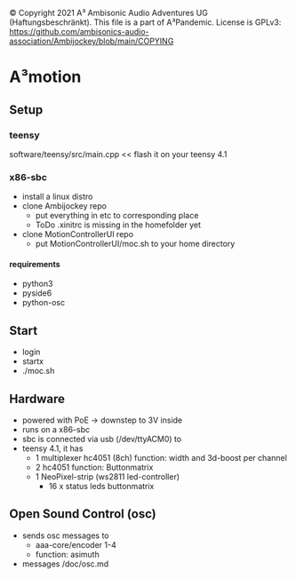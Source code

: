 © Copyright 2021 A³ Ambisonic Audio Adventures UG (Haftungsbeschränkt). 
This file is a part of A³Pandemic. License is GPLv3: https://github.com/ambisonics-audio-association/Ambijockey/blob/main/COPYING

# A³motion
## Setup
### teensy
software/teensy/src/main.cpp << flash it on your teensy 4.1

### x86-sbc
- install a linux distro
- clone Ambijockey repo
	- put everything in etc to corresponding place
	- ToDo .xinitrc is missing in the homefolder yet
- clone MotionControllerUI repo
	- put MotionControllerUI/moc.sh to your home directory

#### requirements
- python3
- pyside6
- python-osc

## Start
- login
- startx
- ./moc.sh

## Hardware
- powered with PoE -> downstep to 3V inside
- runs on a x86-sbc
- sbc is connected via usb (/dev/ttyACM0) to
- teensy 4.1, it has
    - 1 multiplexer hc4051 (8ch)
        function: width and 3d-boost per channel
    - 2 hc4051
        function: Buttonmatrix
    - 1 NeoPixel-strip (ws2811 led-controller)
        - 16 x status leds buttonmatrix

## Open Sound Control (osc)
- sends osc messages to 
    - aaa-core/encoder 1-4
    - function: asimuth
- messages /doc/osc.md
